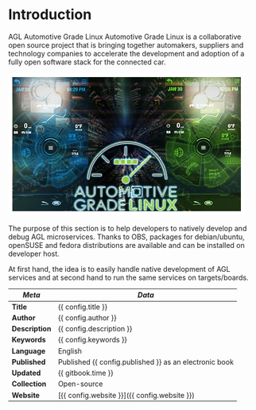 # Introduction

AGL Automotive Grade Linux Automotive Grade Linux is a collaborative open
source project that is bringing together automakers, suppliers and technology
companies to accelerate the development and adoption of a fully open software
stack for the connected car.

![Automotive grade linux screenshot](pictures/Automotive_grade_linux.png)

The purpose of this section is to help developers to natively develop and debug
AGL microservices. Thanks to OBS, packages for debian/ubuntu, openSUSE and
fedora distributions are available and can be installed on developer host.

At first hand, the idea is to easily handle native development of AGL services
and at second hand to run the same services on targets/boards.

| *Meta* | *Data* |
| -- | -- |
| **Title** | {{ config.title }} |
| **Author** | {{ config.author }} |
| **Description** | {{ config.description }} |
| **Keywords** | {{ config.keywords }} |
| **Language** | English |
| **Published** | Published {{ config.published }} as an electronic book |
| **Updated** | {{ gitbook.time }} |
| **Collection** | Open-source |
| **Website** | [{{ config.website }}]({{ config.website }}) |
